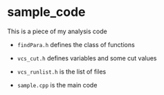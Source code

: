# sample_code

This is a piece of my analysis code

- `findPara.h` defines the class of functions

-  `vcs_cut.h` defines variables and some cut values

-  `vcs_runlist.h` is the list of files

-  `sample.cpp` is the main code

